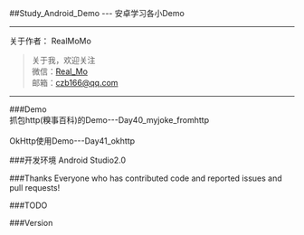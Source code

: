 ##Study_Android_Demo  --- 安卓学习各小Demo



---
关于作者：
RealMoMo
> 关于我，欢迎关注  
   微信：[Real_Mo]()  
   邮箱：czb166@qq.com
-------------
###Demo
<br>抓包http(糗事百科)的Demo---Day40_myjoke_fromhttp</br>
<br>OkHttp使用Demo---Day41_okhttp</br>   
   
###开发环境
Android Studio2.0




###Thanks
Everyone who has contributed code and reported issues and pull requests!



###TODO


###Version

